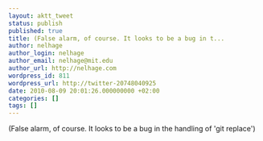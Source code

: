 ```yaml
---
layout: aktt_tweet
status: publish
published: true
title: (False alarm, of course. It looks to be a bug in t...
author: nelhage
author_login: nelhage
author_email: nelhage@mit.edu
author_url: http://nelhage.com
wordpress_id: 811
wordpress_url: http://twitter-20748040925
date: 2010-08-09 20:01:26.000000000 +02:00
categories: []
tags: []
---
```

(False alarm, of course. It looks to be a bug in the handling of 'git replace')
